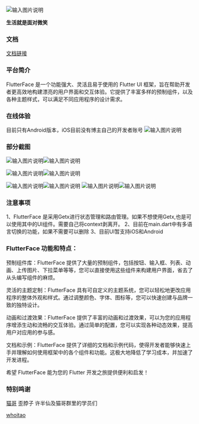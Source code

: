 

![输入图片说明](https://foruda.gitee.com/images/1692846509821260943/0078c826_5424555.png "logo.png")

 **生活就是面对微笑** 

### 文档

[文档链接](https://gitee.com/wubaibin/flutter-face/wikis/pages)


### 平台简介

FlutterFace 是一个功能强大、灵活且易于使用的 Flutter UI 框架，旨在帮助开发者更高效地构建漂亮的用户界面和交互体验。它提供了丰富多样的预制组件，以及各种主题样式，可以满足不同应用程序的设计需求。

### 在线体验
目前只有Android版本，iOS目前没有博主自己的开发者账号
![输入图片说明](https://foruda.gitee.com/images/1692847647141588411/6953e48a_5424555.png "屏幕截图")

### 部分截图

![输入图片说明](https://foruda.gitee.com/images/1696755393006026174/b9032796_5424555.png "屏幕截图")![输入图片说明](https://foruda.gitee.com/images/1692856696772199234/3b562691_5424555.png "屏幕截图")

![输入图片说明](https://foruda.gitee.com/images/1696582615968374831/09c9104f_5424555.png "屏幕截图")![输入图片说明](https://foruda.gitee.com/images/1692856756244226508/e4de94e7_5424555.png "屏幕截图")

![输入图片说明](https://foruda.gitee.com/images/1692856838097407716/332666bc_5424555.png "屏幕截图")![输入图片说明](https://foruda.gitee.com/images/1692856807800303114/7c074104_5424555.png "屏幕截图")
![输入图片说明](https://foruda.gitee.com/images/1696577766571982041/e6605a47_5424555.jpeg "WeChata854e9d17c4c6c97a554da40e5d1c1c3.jpg")![输入图片说明](https://foruda.gitee.com/images/1696656899836618028/130894d7_5424555.jpeg "WeChatc9ce5030997996c2a7d2eeda4ace0787.jpg")


### 注意事项

1、FlutterFace 是采用Getx进行状态管理和路由管理。如果不想使用Getx,也是可以使用其中的UI组件。需要自己将context剥离开。
2、目前在main.dart中有多语言切换的功能，如果不需要可以删除
3、目前UI暂支持iOS和Android


### FlutterFace 功能和特点：

预制组件库：FlutterFace 提供了大量的预制组件，包括按钮、输入框、列表、动画、上传图片、下拉菜单等等，您可以直接使用这些组件来构建用户界面，省去了从头编写组件的麻烦。

灵活的主题定制：FlutterFace 具有可自定义的主题系统，您可以轻松地更改应用程序的整体外观和样式。通过调整颜色、字体、图标等，您可以快速创建与品牌一致的独特设计。

动画和过渡效果：FlutterFace 提供了丰富的动画和过渡效果，可以为您的应用程序增添生动和流畅的交互体验。通过简单的配置，您可以实现各种动态效果，提高用户对应用的参与感。

文档和示例：FlutterFace 提供了详细的文档和示例代码，使得开发者能够快速上手并理解如何使用框架中的各个组件和功能。这极大地降低了学习成本，并加速了开发进程。


希望 FlutterFace 能为您的 Flutter 开发之旅提供便利和启发！

### 特别鸣谢

[猫哥](https://ducafecat.com) 歪脖子 许半仙及猫哥群里的学员们

[whoitao](https://space.bilibili.com/1601108355)